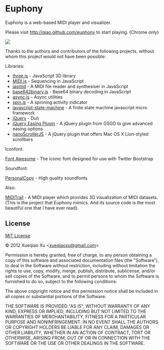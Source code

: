 Euphony
=======

Euphony is a web-based MIDI player and visualizer.

Please visit http://qiao.github.com/euphony to start playing. (Chrome only)

![](http://i.imgur.com/gl1Ac.png)

Thanks to the authors and contributors of the following projects, without whom this project would not have been possible:

Libraries:

* [three.js](https://github.com/mrdoob/three.js) - JavaScript 3D library
* [MIDI.js](http://mudcu.be/midi-js/) - Sequencing in JavaScript
* [jasmid](https://github.com/gasman/jasmid) - A MIDI file reader and synthesiser in JavaScript 
* [base642binary.js](http://blog.danguer.com/2011/10/24/base64-binary-decoding-in-javascript/) - Base64 binary decoding in JavaScript
* [async.js](https://github.com/caolan/async) - Async utilities
* [spin.js](https://github.com/fgnass/spin.js) - A spinning activity indicator
* [javascript-state-machine](https://github.com/jakesgordon/javascript-state-machine) - A finite state machine javascript micro framework 
* [jQuery](http://jquery.com) - Duh
* [jQuery Easing Plugin](http://gsgd.co.uk/sandbox/jquery/easing/) - A jQuery plugin from GSGD to give advanced easing options
* [nanoScrollerJS](https://github.com/jamesflorentino/nanoScrollerJS) - A jQuery plugin that offers Mac OS X Lion-styled scrollbars

Iconfont:

[Font Awesome](http://fortawesome.github.com/Font-Awesome/) - The iconic font designed for use with Twitter Bootstrap

Soundfont:

[PersonalCopy](http://www.personalcopy.com/) - High quality soundfonts

Also:

[MIDITrail](http://en.sourceforge.jp/projects/miditrail/) - A MIDI player which provides 3D visualization of MIDI datasets. (This is the project that Euphony mimics. And its source code is the most beautiful one that I have ever read).

License
-------

[MIT License](http://www.opensource.org/licenses/mit-license.php)

&copy; 2012 Xueqiao Xu &lt;xueqiaoxu@gmail.com&gt;

Permission is hereby granted, free of charge, to any person obtaining a copy of this software and associated documentation files (the "Software"), to deal in the Software without restriction, including without limitation the rights to use, copy, modify, merge, publish, distribute, sublicense, and/or sell copies of the Software, and to permit persons to whom the Software is furnished to do so, subject to the following conditions:

The above copyright notice and this permission notice shall be included in all copies or substantial portions of the Software.

THE SOFTWARE IS PROVIDED "AS IS", WITHOUT WARRANTY OF ANY KIND, EXPRESS OR IMPLIED, INCLUDING BUT NOT LIMITED TO THE WARRANTIES OF MERCHANTABILITY, FITNESS FOR A PARTICULAR PURPOSE AND NONINFRINGEMENT. IN NO EVENT SHALL THE AUTHORS OR COPYRIGHT HOLDERS BE LIABLE FOR ANY CLAIM, DAMAGES OR OTHER LIABILITY, WHETHER IN AN ACTION OF CONTRACT, TORT OR OTHERWISE, ARISING FROM, OUT OF OR IN CONNECTION WITH THE SOFTWARE OR THE USE OR OTHER DEALINGS IN THE SOFTWARE.
